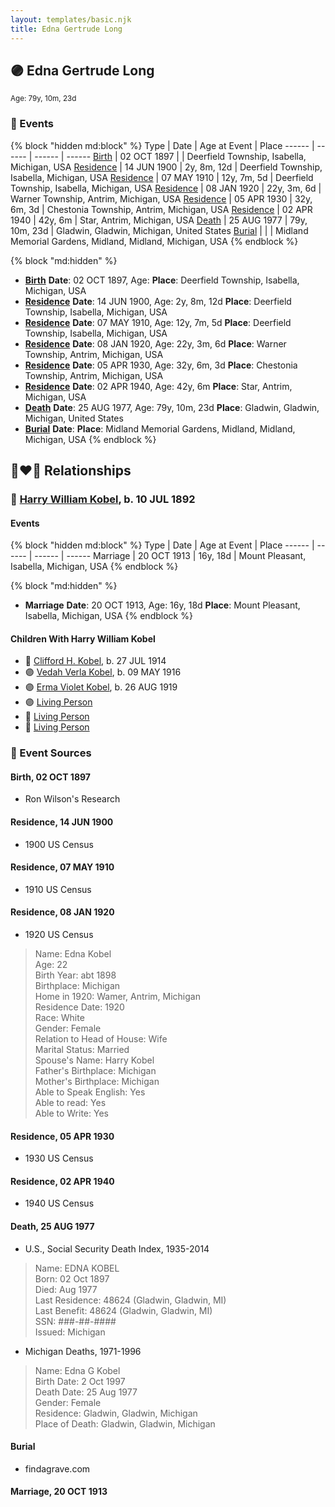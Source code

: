 ```yaml
---
layout: templates/basic.njk
title: Edna Gertrude Long
---
```

## 🟣 Edna Gertrude Long
<small>Age: 79y, 10m, 23d</small>

### 📆 Events

{% block "hidden md:block" %}
Type | Date | Age at Event | Place
------ | ------ | ------ | ------
[Birth](#event-event-3) | 02 OCT 1897 |  | Deerfield Township, Isabella, Michigan, USA
[Residence](#event-event-0) | 14 JUN 1900 | 2y, 8m, 12d | Deerfield Township, Isabella, Michigan, USA
[Residence](#event-event-1) | 07 MAY 1910 | 12y, 7m, 5d | Deerfield Township, Isabella, Michigan, USA
[Residence](#event-event-2) | 08 JAN 1920 | 22y, 3m, 6d | Warner Township, Antrim, Michigan, USA
[Residence](#event-event-3) | 05 APR 1930 | 32y, 6m, 3d | Chestonia Township, Antrim, Michigan, USA
[Residence](#event-event-4) | 02 APR 1940 | 42y, 6m | Star, Antrim, Michigan, USA
[Death](#event-event-9) | 25 AUG 1977 | 79y, 10m, 23d | Gladwin, Gladwin, Michigan, United States
[Burial](#event-event-10) |  |  | Midland Memorial Gardens, Midland, Midland, Michigan, USA
{% endblock %}

{% block "md:hidden" %}
- **[Birth](#event-event-3)**
**Date**: 02 OCT 1897, Age:
**Place**: Deerfield Township, Isabella, Michigan, USA
- **[Residence](#event-event-0)**
**Date**: 14 JUN 1900, Age: 2y, 8m, 12d
**Place**: Deerfield Township, Isabella, Michigan, USA
- **[Residence](#event-event-1)**
**Date**: 07 MAY 1910, Age: 12y, 7m, 5d
**Place**: Deerfield Township, Isabella, Michigan, USA
- **[Residence](#event-event-2)**
**Date**: 08 JAN 1920, Age: 22y, 3m, 6d
**Place**: Warner Township, Antrim, Michigan, USA
- **[Residence](#event-event-3)**
**Date**: 05 APR 1930, Age: 32y, 6m, 3d
**Place**: Chestonia Township, Antrim, Michigan, USA
- **[Residence](#event-event-4)**
**Date**: 02 APR 1940, Age: 42y, 6m
**Place**: Star, Antrim, Michigan, USA
- **[Death](#event-event-9)**
**Date**: 25 AUG 1977, Age: 79y, 10m, 23d
**Place**: Gladwin, Gladwin, Michigan, United States
- **[Burial](#event-event-10)**
**Date**:
**Place**: Midland Memorial Gardens, Midland, Midland, Michigan, USA
{% endblock %}

## 👩‍❤️‍👨 Relationships

### 🔵 [Harry William Kobel](/people/3/30496161), b. 10 JUL 1892

#### Events

{% block "hidden md:block" %}
Type | Date | Age at Event | Place
------ | ------ | ------ | ------
Marriage | 20 OCT 1913 | 16y, 18d | Mount Pleasant, Isabella, Michigan, USA
{% endblock %}

{% block "md:hidden" %}
- **Marriage**
**Date**: 20 OCT 1913, Age: 16y, 18d
**Place**: Mount Pleasant, Isabella, Michigan, USA
{% endblock %}

#### Children With Harry William Kobel
* 🔵 [Clifford H. Kobel](/people/2/28732388), b. 27 JUL 1914
* 🟣 [Vedah Verla Kobel](/people/6/67698772), b. 09 MAY 1916
* 🟣 [Erma Violet Kobel](/people/9/97335746), b. 26 AUG 1919
* 🟣 [Living Person](/people/4/49691942)
* 🔵 [Living Person](/people/2/26156627)
* 🔵 [Living Person](/people/3/32391326)
### 📰 Event Sources

#### <a id="event-event-3"></a> Birth, 02 OCT 1897
* Ron Wilson's Research

#### <a id="event-event-0"></a> Residence, 14 JUN 1900
* 1900 US Census

#### <a id="event-event-1"></a> Residence, 07 MAY 1910
* 1910 US Census

#### <a id="event-event-2"></a> Residence, 08 JAN 1920
* 1920 US Census
>   
  > Name: Edna Kobel  
  > Age: 22  
  > Birth Year: abt 1898  
  > Birthplace: Michigan  
  > Home in 1920: Wamer, Antrim, Michigan  
  > Residence Date: 1920  
  > Race: White  
  > Gender: Female  
  > Relation to Head of House: Wife  
  > Marital Status: Married  
  > Spouse's Name: Harry Kobel  
  > Father's Birthplace: Michigan  
  > Mother's Birthplace: Michigan  
  > Able to Speak English: Yes  
  > Able to read: Yes  
  > Able to Write: Yes

#### <a id="event-event-3"></a> Residence, 05 APR 1930
* 1930 US Census

#### <a id="event-event-4"></a> Residence, 02 APR 1940
* 1940 US Census

#### <a id="event-event-9"></a> Death, 25 AUG 1977
* U.S., Social Security Death Index, 1935-2014
>   
  > Name: EDNA KOBEL  
  > Born: 02 Oct 1897  
  > Died: Aug 1977  
  > Last Residence: 48624 (Gladwin, Gladwin, MI)  
  > Last Benefit: 48624 (Gladwin, Gladwin, MI)  
  > SSN: ###-##-####  
  > Issued: Michigan
* Michigan Deaths, 1971-1996
>   
  > Name:  Edna G Kobel  
  > Birth Date: 2 Oct 1997  
  > Death Date: 25 Aug 1977  
  > Gender: Female  
  > Residence: Gladwin, Gladwin, Michigan  
  > Place of Death: Gladwin, Gladwin, Michigan

#### <a id="event-event-10"></a> Burial
* findagrave.com
#### <a id="event-family-0-event-0"></a> Marriage, 20 OCT 1913
